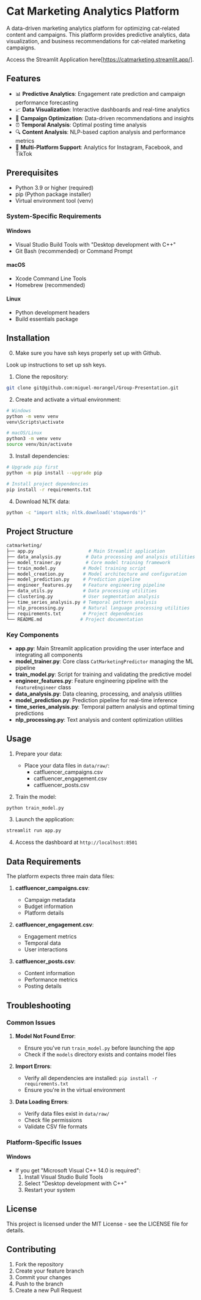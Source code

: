 # Cat Marketing Analytics Platform

A data-driven marketing analytics platform for optimizing cat-related content and campaigns. This platform provides predictive analytics, data visualization, and business recommendations for cat-related marketing campaigns.

Access the Streamlit Application here[https://catmarketing.streamlit.app/].

## Features

- 📊 **Predictive Analytics**: Engagement rate prediction and campaign performance forecasting
- 📈 **Data Visualization**: Interactive dashboards and real-time analytics
- 🎯 **Campaign Optimization**: Data-driven recommendations and insights
- ⏰ **Temporal Analysis**: Optimal posting time analysis
- 🔍 **Content Analysis**: NLP-based caption analysis and performance metrics
- 📱 **Multi-Platform Support**: Analytics for Instagram, Facebook, and TikTok

## Prerequisites

- Python 3.9 or higher (required)
- pip (Python package installer)
- Virtual environment tool (venv)

### System-Specific Requirements

#### Windows

- Visual Studio Build Tools with "Desktop development with C++"
- Git Bash (recommended) or Command Prompt

#### macOS

- Xcode Command Line Tools
- Homebrew (recommended)

#### Linux

- Python development headers
- Build essentials package

## Installation

0. Make sure you have ssh keys properly set up with Github.

Look up instructions to set up ssh keys. 

1. Clone the repository:

```bash
git clone git@github.com:miguel-morangel/Group-Presentation.git
```

2. Create and activate a virtual environment:

```bash
# Windows
python -m venv venv
venv\Scripts\activate

# macOS/Linux
python3 -m venv venv
source venv/bin/activate
```

3. Install dependencies:

```bash
# Upgrade pip first
python -m pip install --upgrade pip

# Install project dependencies
pip install -r requirements.txt
```

4. Download NLTK data:

```bash
python -c "import nltk; nltk.download('stopwords')"
```

## Project Structure

``` bash
catmarketing/
├── app.py                    # Main Streamlit application
├── data_analysis.py         # Data processing and analysis utilities
├── model_trainer.py         # Core model training framework
├── train_model.py          # Model training script
├── model_creation.py       # Model architecture and configuration
├── model_prediction.py     # Prediction pipeline
├── engineer_features.py    # Feature engineering pipeline
├── data_utils.py           # Data processing utilities
├── clustering.py           # User segmentation analysis
├── time_series_analysis.py # Temporal pattern analysis
├── nlp_processing.py       # Natural language processing utilities
├── requirements.txt        # Project dependencies
└── README.md              # Project documentation
```

### Key Components

- **app.py**: Main Streamlit application providing the user interface and integrating all components
- **model_trainer.py**: Core class `CatMarketingPredictor` managing the ML pipeline
- **train_model.py**: Script for training and validating the predictive model
- **engineer_features.py**: Feature engineering pipeline with the `FeatureEngineer` class
- **data_analysis.py**: Data cleaning, processing, and analysis utilities
- **model_prediction.py**: Prediction pipeline for real-time inference
- **time_series_analysis.py**: Temporal pattern analysis and optimal timing predictions
- **nlp_processing.py**: Text analysis and content optimization utilities

## Usage

1. Prepare your data:
   - Place your data files in `data/raw/`:
     - catfluencer_campaigns.csv
     - catfluencer_engagement.csv
     - catfluencer_posts.csv

2. Train the model:

```bash
python train_model.py
```

3. Launch the application:

```bash
streamlit run app.py
```

4. Access the dashboard at `http://localhost:8501`

## Data Requirements

The platform expects three main data files:

1. **catfluencer_campaigns.csv**:
   - Campaign metadata
   - Budget information
   - Platform details

2. **catfluencer_engagement.csv**:
   - Engagement metrics
   - Temporal data
   - User interactions

3. **catfluencer_posts.csv**:
   - Content information
   - Performance metrics
   - Posting details


## Troubleshooting

### Common Issues

1. **Model Not Found Error**:
   - Ensure you've run `train_model.py` before launching the app
   - Check if the `models` directory exists and contains model files

2. **Import Errors**:
   - Verify all dependencies are installed: `pip install -r requirements.txt`
   - Ensure you're in the virtual environment

3. **Data Loading Errors**:
   - Verify data files exist in `data/raw/`
   - Check file permissions
   - Validate CSV file formats

### Platform-Specific Issues

#### Windows

- If you get "Microsoft Visual C++ 14.0 is required":
  1. Install Visual Studio Build Tools
  2. Select "Desktop development with C++"
  3. Restart your system


## License

This project is licensed under the MIT License - see the LICENSE file for details.

## Contributing

1. Fork the repository
2. Create your feature branch
3. Commit your changes
4. Push to the branch
5. Create a new Pull Request
